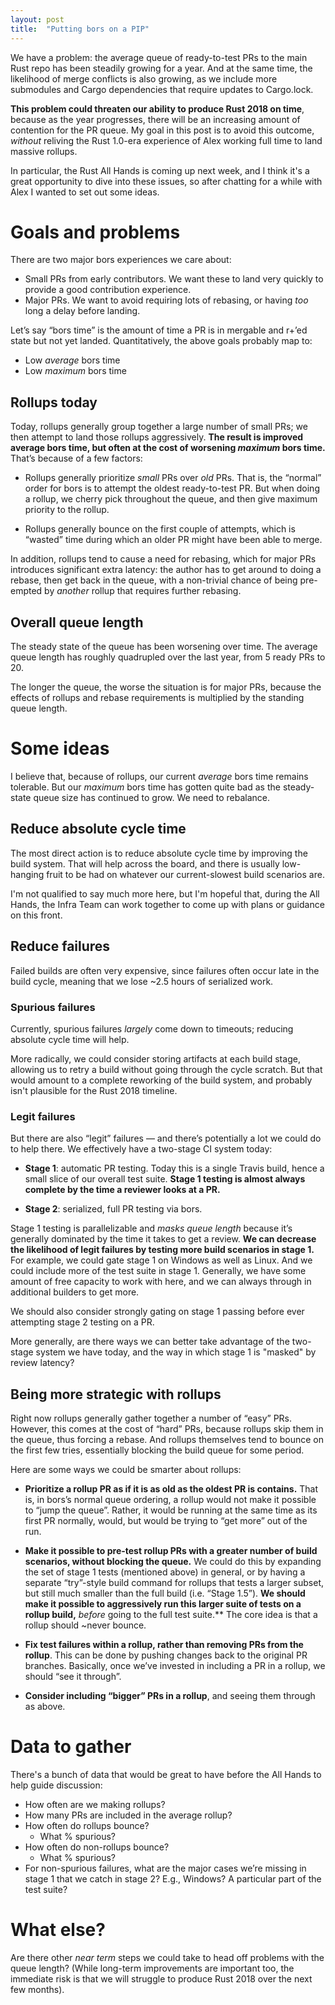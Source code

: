```yaml
---
layout: post
title:  "Putting bors on a PIP"
---
```


We have a problem: the average queue of ready-to-test PRs to the main Rust repo
has been steadily growing for a year. And at the same time, the likelihood of
merge conflicts is also growing, as we include more submodules and Cargo
dependencies that require updates to Cargo.lock.

**This problem could threaten our ability to produce Rust 2018 on time**,
because as the year progresses, there will be an increasing amount of contention
for the PR queue. My goal in this post is to avoid this outcome, *without*
reliving the Rust 1.0-era experience of Alex working full time to land massive
rollups.

In particular, the Rust All Hands is coming up next week, and I think it's a
great opportunity to dive into these issues, so after chatting for a while with
Alex I wanted to set out some ideas.

# Goals and problems

There are two major bors experiences we care about:

- Small PRs from early contributors. We want these to land very quickly to
  provide a good contribution experience.
- Major PRs. We want to avoid requiring lots of rebasing, or having *too* long a
  delay before landing.

Let’s say “bors time” is the amount of time a PR is in mergable and r+’ed state
but not yet landed. Quantitatively, the above goals probably map to:

- Low *average* bors time
- Low *maximum* bors time

## Rollups today

Today, rollups generally group together a large number of small PRs; we then
attempt to land those rollups aggressively. **The result is improved average
bors time, but often at the cost of worsening _maximum_ bors time.**
That’s because of a few factors:

- Rollups generally prioritize *small* PRs over *old* PRs. That is, the “normal”
  order for bors is to attempt the oldest ready-to-test PR. But when doing a
  rollup, we cherry pick throughout the queue, and then give maximum priority to
  the rollup.


- Rollups generally bounce on the first couple of attempts, which is “wasted”
  time during which an older PR might have been able to merge.

In addition, rollups tend to cause a need for rebasing, which for major PRs
introduces significant extra latency: the author has to get around to doing a
rebase, then get back in the queue, with a non-trivial chance of being
pre-empted by *another* rollup that requires further rebasing.

## Overall queue length

The steady state of the queue has been worsening over time. The average queue
length has roughly quadrupled over the last year, from 5 ready PRs to 20.

The longer the queue, the worse the situation is for major PRs, because the
effects of rollups and rebase requirements is multiplied by the standing queue
length.

# Some ideas

I believe that, because of rollups, our current *average* bors time remains
tolerable. But our *maximum* bors time has gotten quite bad as the steady-state
queue size has continued to grow. We need to rebalance.

## Reduce absolute cycle time

The most direct action is to reduce absolute cycle time by improving the build
system. That will help across the board, and there is usually low-hanging fruit
to be had on whatever our current-slowest build scenarios are.

I'm not qualified to say much more here, but I'm hopeful that, during the All
Hands, the Infra Team can work together to come up with plans or guidance on
this front.

## Reduce failures

Failed builds are often very expensive, since failures often occur late in the
build cycle, meaning that we lose ~2.5 hours of serialized work.

### Spurious failures

Currently, spurious failures *largely* come down to timeouts; reducing absolute
cycle time will help.

More radically, we could consider storing artifacts at each build stage,
allowing us to retry a build without going through the cycle scratch. But that
would amount to a complete reworking of the build system, and probably isn't
plausible for the Rust 2018 timeline.

### Legit failures

But there are also “legit” failures — and there’s potentially a lot we could do
to help there. We effectively have a two-stage CI system today:

- **Stage 1**: automatic PR testing. Today this is a single Travis build, hence
  a small slice of our overall test suite. **Stage 1 testing is almost always
  complete by the time a reviewer looks at a PR.**

- **Stage 2**: serialized, full PR testing via bors.

Stage 1 testing is parallelizable and *masks queue length* because it’s
generally dominated by the time it takes to get a review. **We can decrease the
likelihood of legit failures by testing more build scenarios in stage 1.** For
example, we could gate stage 1 on Windows as well as Linux. And we could include
more of the test suite in stage 1. Generally, we have some amount of free
capacity to work with here, and we can always through in additional builders to
get more.

We should also consider strongly gating on stage 1 passing before ever
attempting stage 2 testing on a PR.

More generally, are there ways we can better take advantage of the two-stage
system we have today, and the way in which stage 1 is "masked" by review
latency?

## Being more strategic with rollups

Right now rollups generally gather together a number of “easy” PRs. However,
this comes at the cost of “hard” PRs, because rollups skip them in the queue,
thus forcing a rebase. And rollups themselves tend to bounce on the first few
tries, essentially blocking the build queue for some period.

Here are some ways we could be smarter about rollups:

- **Prioritize a rollup PR as if it is as old as the oldest PR is contains.**
  That is, in bors’s normal queue ordering, a rollup would not make it possible
  to “jump the queue”. Rather, it would be running at the same time as its first
  PR normally, would, but would be trying to “get more” out of the run.

- **Make it possible to pre-test rollup PRs with a greater number of build
  scenarios, without blocking the queue.** We could do this by expanding the set
  of stage 1 tests (mentioned above) in general, or by having a separate
  “try”-style build command for rollups that tests a larger subset, but still
  much smaller than the full build (i.e. “Stage 1.5”). **We should make it
  possible to aggressively run this larger suite of tests on a rollup build,**
  _before_ going to the full test suite.** The core idea is that a rollup should
  ~never bounce.

- **Fix test failures within a rollup, rather than removing PRs from the
  rollup**. This can be done by pushing changes back to the original PR
  branches. Basically, once we’ve invested in including a PR in a rollup, we
  should “see it through”.

- **Consider including “bigger” PRs in a rollup**, and seeing them through as
  above.

# Data to gather

There's a bunch of data that would be great to have before the All Hands to help
guide discussion:

- How often are we making rollups?
- How many PRs are included in the average rollup?
- How often do rollups bounce?
  - What % spurious?
- How often do non-rollups bounce?
  - What % spurious?
- For non-spurious failures, what are the major cases we’re missing in stage 1
  that we catch in stage 2? E.g., Windows? A particular part of the test suite?

# What else?

Are there other *near term* steps we could take to head off problems with the
queue length? (While long-term improvements are important too, the immediate
risk is that we will struggle to produce Rust 2018 over the next few months).
